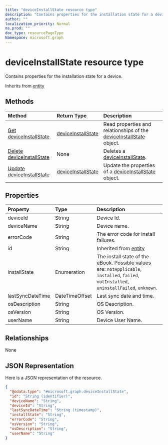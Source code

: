 ```yaml
---
title: "deviceInstallState resource type"
description: "Contains properties for the installation state for a device."
author: ""
localization_priority: Normal
ms.prod: ""
doc_type: resourcePageType
Namespace: microsoft.graph
---
```



# deviceInstallState resource type

Contains properties for the installation state for a device.


Inherits from [entity](../resources/entity.md)

## Methods
|Method|Return Type|Description|
|:---|:---|:---|
|[Get deviceInstallState](../api/deviceinstallstate-get.md)|[deviceInstallState](../resources/deviceInstallState.md)|Read properties and relationships of the [deviceInstallState](../resources/deviceinstallstate.md) object.|
|[Delete deviceInstallState](../api/deviceinstallstate-delete.md)|None|Deletes a [deviceInstallState](../resources/deviceinstallstate.md).|
|[Update deviceInstallState](../api/deviceinstallstate-update.md)|[deviceInstallState](../resources/deviceInstallState.md)|Update the properties of a [deviceInstallState](../resources/deviceinstallstate.md) object.|

## Properties
|Property|Type|Description|
|:---|:---|:---|
|deviceId|String|Device Id.|
|deviceName|String|Device name.|
|errorCode|String|The error code for install failures.|
|id|String| Inherited from [entity](../resources/entity.md)|
|installState|Enumeration|The install state of the eBook. Possible values are: `notApplicable`, `installed`, `failed`, `notInstalled`, `uninstallFailed`, `unknown`.|
|lastSyncDateTime|DateTimeOffset|Last sync date and time.|
|osDescription|String|OS Description.|
|osVersion|String|OS Version.|
|userName|String|Device User Name.|

## Relationships
None

## JSON Representation
Here is a JSON representation of the resource.
<!-- {
  "blockType": "resource",
  "keyProperty": "id",
  "@odata.type": "microsoft.graph.deviceInstallState",
  "baseType": "microsoft.graph.entity",
  "openType": false
}
-->
``` json
{
  "@odata.type": "#microsoft.graph.deviceInstallState",
  "id": "String (identifier)",
  "deviceName": "String",
  "deviceId": "String",
  "lastSyncDateTime": "String (timestamp)",
  "installState": "String",
  "errorCode": "String",
  "osVersion": "String",
  "osDescription": "String",
  "userName": "String"
}
```

